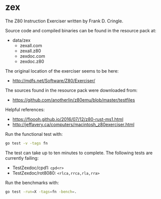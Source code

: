 # zex

The Z80 Instruction Exerciser written by Frank D. Cringle.

Source code and compiled binaries can be found in the resource pack at:

- data/zex
    - <nolink>zexall.com</nolink>
    - zexall.z80
    - <nolink>zexdoc.com</nolink>
    - zexdoc.z80

The original location of the exerciser seems to be here:

- http://mdfs.net/Software/Z80/Exerciser/

The sources found in the resource pack were downloaded from:

- https://github.com/anotherlin/z80emu/blob/master/testfiles

Helpful references:

- https://floooh.github.io/2016/07/12/z80-rust-ms1.html
- http://jeffavery.ca/computers/macintosh_z80exerciser.html

Run the functional test with:

```bash
go test -v -tags fn
```

The test can take up to ten minutes to complete. The following tests
are currently failing:

- TestZexdoc/cpd1: `cpd<r>`
- TestZexdoc/rot8080: `<rlca,rrca,rla,rra>`

Run the benchmarks with:

```bash
go test -run=X -tags=fn -bench=.
```
